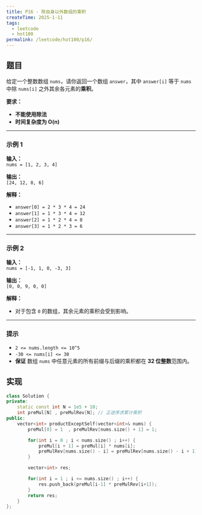 ```yaml
---
title: P16 - 除自身以外数组的乘积
createTime: 2025-1-11
tags:
  - leetcode
  - hot100
permalink: /leetcode/hot100/p16/
---
```

## 题目

给定一个整数数组 `nums`，请你返回一个数组 `answer`，其中 `answer[i]` 等于 `nums` 中除 `nums[i]` 之外其余各元素的**乘积**。

**要求：**  
- **不能使用除法**  
- **时间复杂度为 O(n)**  

---

### 示例 1

**输入：**  
`nums = [1, 2, 3, 4]`

**输出：**  
`[24, 12, 8, 6]`

**解释：**  
- `answer[0] = 2 * 3 * 4 = 24`  
- `answer[1] = 1 * 3 * 4 = 12`  
- `answer[2] = 1 * 2 * 4 = 8`  
- `answer[3] = 1 * 2 * 3 = 6`  

---

### 示例 2

**输入：**  
`nums = [-1, 1, 0, -3, 3]`

**输出：**  
`[0, 0, 9, 0, 0]`

**解释：**  
- 对于包含 `0` 的数组，其余元素的乘积会受到影响。  

---

### 提示

- `2 <= nums.length <= 10^5`  
- `-30 <= nums[i] <= 30`  
- **保证** 数组 `nums` 中任意元素的所有前缀与后缀的乘积都在 **32 位整数**范围内。  


## 实现

```cpp
class Solution {
private:
    static const int N = 1e5 + 10;
    int preMul[N] , preMulRev[N]; // 正逆序求累计乘积
public:
    vector<int> productExceptSelf(vector<int>& nums) {
        preMul[0] = 1  , preMulRev[nums.size() + 1] = 1;

        for(int i = 0 ; i < nums.size() ; i++) {
            preMul[i + 1] = preMul[i] * nums[i];
            preMulRev[nums.size() - i] = preMulRev[nums.size() - i + 1] * nums[nums.size() - i - 1];
        }

        vector<int> res;

        for(int i = 1 ; i <= nums.size() ; i++) {
            res.push_back(preMul[i-1] * preMulRev[i+1]);
        }
        return res;
    }
};
```